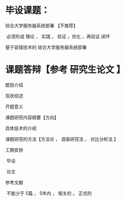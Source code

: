 # 毕设课题：

综合大学服务器系统部署  【不推荐】

​      必须形成   理论  ，   实践   ， 验证   ，优化     ，再验证       闭环

基于容错技术的   综合大学服务器系统部署





# 课题答辩【参考     研究生论文 】

题目介绍

现状综述

开题意义



课题研究内容纲要【方向】

具体技术的介绍

课题研究的方法【方法论   ，   调查研究法    ，    对比分析法  】





工期安排

​			毕设

​			论文

参考文献

​		不能少于   5篇    ，   5年内     ，   相关的      。       正式的  